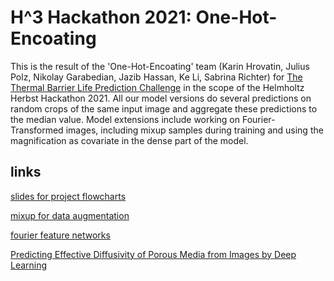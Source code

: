 # H^3 Hackathon 2021: One-Hot-Encoating

This is the result of the 'One-Hot-Encoating' team (Karin Hrovatin, Julius Polz, Nikolay Garabedian, Jazib Hassan, Ke Li, Sabrina Richter) for [The Thermal Barrier Life Prediction Challenge](https://data-challenges.fz-juelich.de/web/challenges/challenge-page/84/overview) in the scope of the Helmholtz Herbst Hackathon 2021. All our model versions do several predictions on random crops of the same input image and aggregate these predictions to the median value. Model extensions include working on Fourier-Transformed images, including mixup samples during training and using the magnification as covariate in the dense part of the model.

## links
[slides for project flowcharts](https://docs.google.com/presentation/d/1TUbPHSYw5zZWDONORb0P053ieW91_Pb8aI3VtWpJl-s/edit?usp=sharing)

[mixup for data augmentation](https://arxiv.org/abs/1710.09412)

[fourier feature networks](https://colab.research.google.com/github/tancik/fourier-feature-networks/blob/master/Demo.ipynb#scrollTo=OcJUfBV0dCww)

[Predicting Effective Diffusivity of Porous Media from Images by Deep Learning](https://www.nature.com/articles/s41598-019-56309-x#Sec2)
